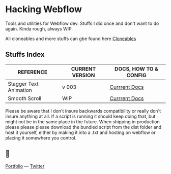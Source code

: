 # Hacking Webflow

Tools and utilities for Webflow dev. Stuffs I did once and don't want to do again. Kinda rough, always WIP.

All cloneables and more stuffs can gbe found here [Cloneables](https://webflow.com/@vallafederico)

## Stuffs Index

| REFERENCE              | CURRENT VERSION | DOCS, HOW TO & CONFIG                        |
| ---------------------- | --------------- | -------------------------------------------- |
| Stagger Text Animation | v 003           | [Currrent Docs](/src/staggerText/readme.md)  |
| Smooth Scroll          | WIP             | [Currrent Docs](/src/smoothScroll/readme.md) |

Please be aware that I don't insure backwards compatibility or really don't insure anything at all. If a script is running it should keep doing that, but might not be in the same place in the future. When shipping in production please please please download the bundled script from the dist folder and host it yourself, either by making it into a .txt and hosting on webflow or placing it somewhere you control.

## 👀

[Portfolio](https://federic.ooo/) — [Twitter](https://federic.ooo/s/twitter)
